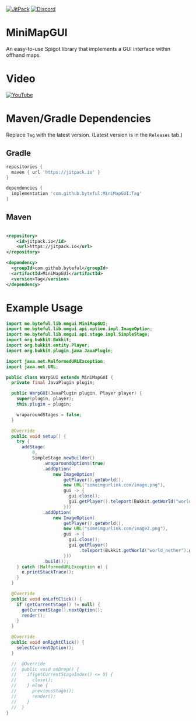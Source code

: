 [![JitPack](https://jitpack.io/v/byteful/MiniMapGUI.svg)](https://jitpack.io/#byteful/MiniMapGUI)
[![Discord](https://img.shields.io/discord/911029017472270357?color=7289da&logo=discord)](https://discord.gg/G8BDgqsuyw)

# MiniMapGUI

An easy-to-use Spigot library that implements a GUI interface within offhand maps.

# Video
[![YouTube](https://i.imgur.com/9rBZwPK.png)](https://youtu.be/aFtybHOzJcI)

# Maven/Gradle Dependencies

Replace `Tag` with the latest version. (Latest version is in the `Releases` tab.)

## Gradle

```groovy
repositories {
  maven { url 'https://jitpack.io' }
}

dependencies {
  implementation 'com.github.byteful:MiniMapGUI:Tag'
}
```

## Maven

```xml

<repository>
    <id>jitpack.io</id>
    <url>https://jitpack.io</url>
</repository>

<dependency>
  <groupId>com.github.byteful</groupId>
  <artifactId>MiniMapGUI</artifactId>
  <version>Tag</version>
</dependency>
```

# Example Usage
```java
import me.byteful.lib.mmgui.MiniMapGUI;
import me.byteful.lib.mmgui.api.option.impl.ImageOption;
import me.byteful.lib.mmgui.api.stage.impl.SimpleStage;
import org.bukkit.Bukkit;
import org.bukkit.entity.Player;
import org.bukkit.plugin.java.JavaPlugin;

import java.net.MalformedURLException;
import java.net.URL;

public class WarpGUI extends MiniMapGUI {
  private final JavaPlugin plugin;

  public WarpGUI(JavaPlugin plugin, Player player) {
    super(plugin, player);
    this.plugin = plugin;

    wraparoundStages = false;
  }

  @Override
  public void setup() {
    try {
      addStage(
          0,
          SimpleStage.newBuilder()
              .wraparoundOptions(true)
              .addOption(
                  new ImageOption(
                      getPlayer().getWorld(),
                      new URL("someimgurlink.com/image.png"),
                      gui -> {
                        gui.close();
                        gui.getPlayer().teleport(Bukkit.getWorld("world").getSpawnLocation());
                      }))
              .addOption(
                  new ImageOption(
                      getPlayer().getWorld(),
                      new URL("someimgurlink.com/image2.png"),
                      gui -> {
                        gui.close();
                        gui.getPlayer()
                            .teleport(Bukkit.getWorld("world_nether").getSpawnLocation());
                      }))
              .build());
    } catch (MalformedURLException e) {
      e.printStackTrace();
    }
  }

  @Override
  public void onLeftClick() {
    if (getCurrentStage() != null) {
      getCurrentStage().nextOption();
      render();
    }
  }

  @Override
  public void onRightClick() {
    selectCurrentOption();
  }

  //  @Override
  //  public void onDrop() {
  //    if(getCurrentStageIndex() <= 0) {
  //      close();
  //    } else {
  //      previousStage();
  //      render();
  //    }
  //  }
}
```
